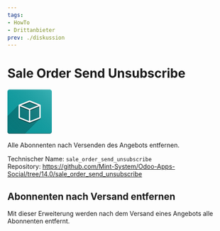 ```yaml
---
tags:
- HowTo
- Drittanbieter
prev: ./diskussion
---
```

# Sale Order Send Unsubscribe
![icon_oms_box](assets/icon_oms_box.png)

Alle Abonnenten nach Versenden des Angebots entfernen.
 
Technischer Name: `sale_order_send_unsubscribe`\
Repository: <https://github.com/Mint-System/Odoo-Apps-Social/tree/14.0/sale_order_send_unsubscribe>

## Abonnenten nach Versand entfernen

Mit dieser Erweiterung werden nach dem Versand eines Angebots alle Abonnenten entfernt.